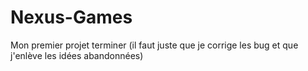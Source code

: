 # Nexus-Games

Mon premier projet terminer (il faut juste que je corrige les bug et que j'enlève les idées abandonnées)
